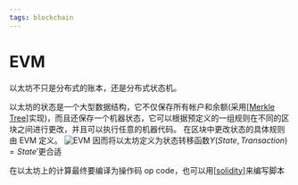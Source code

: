 ```yaml
---
tags: blockchain
---
```

# EVM

以太坊不只是分布式的账本，还是分布式状态机。

以太坊的状态是一个大型数据结构，它不仅保存所有帐户和余额(采用[[Merkle Tree]]实现)，而且还保存一个机器状态，它可以根据预定义的一组规则在不同的区块之间进行更改，并且可以执行任意的机器代码。 在区块中更改状态的具体规则由 EVM 定义。
![EVM](../../attachments/evm.png)
因而将以太坊定义为状态转移函数$Y(State, Transaction)= State'$更合适

在以太坊上的计算最终要编译为操作码 op code，也可以用[[solidity]]来编写脚本

[//begin]: # "Autogenerated link references for markdown compatibility"
[Merkle Tree]: <Merkle Tree.md> "Merkle Tree"
[solidity]: solidity.md "solidity"
[//end]: # "Autogenerated link references"
